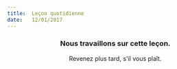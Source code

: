 ```yaml
---
title:  Leçon quotidienne
date:   12/01/2017
---
```


### <center>Nous travaillons sur cette leçon.</center>
<center>Revenez plus tard, s'il vous plaît.</center>